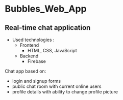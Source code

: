 # Bubbles_Web_App
## Real-time chat application
- Used technologies :
  - Frontend
    - HTML, CSS, JavaScript
  - Backend
    - Firebase

Chat app based on:
- login and signup forms
- public chat room with current online users
- profile details with ability to change profile picture